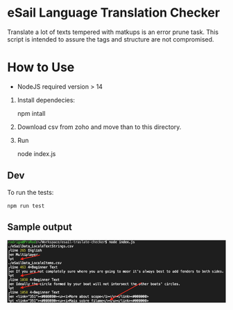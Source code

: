 # eSail Language Translation Checker

Translate a lot of texts tempered with matkups is an error prune task. This script is intended to assure the tags and structure are not compromised.

# How to Use

* NodeJS required version > 14

1) Install dependecies:

    npm intall

2) Download csv from zoho and move than to this directory.

3) Run

    node index.js

## Dev

To run the tests:

    npm run test

## Sample output

![demo0](./esail-translate-checker.png)
